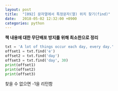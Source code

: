 ```yaml
---
layout: post
title:  "[092] 문자열에서 특정문자(열) 위치 찾기(find)"
date:   2018-05-02 12:32:00 +0900
categories: python
---
```


**책 내용에 대한 무단배포 방지를 위해 최소한으로 정리**

```python
txt = 'A lot of things occur each day, every day.'
offset1 = txt.find('e')
offset2 = txt.find('day')
offset3 = txt.find('day', 30)
print(offset1)
print(offset2)
print(offset3)
```

찾을 수 없으면 -1을 리턴함
